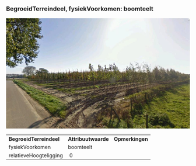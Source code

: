 ### BegroeidTerreindeel, fysiekVoorkomen: boomteelt

![](media/d94501d42523c761e7414620b166612c7c9c0b82.jpg)

|                         |                     |                 |
|-------------------------|---------------------|-----------------|
| **BegroeidTerreindeel** | **Attribuutwaarde** | **Opmerkingen** |
| fysiekVoorkomen         | boomteelt           |                 |
| relatieveHoogteligging  |  0                  |                 |
